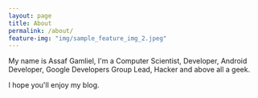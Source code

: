 ```yaml
---
layout: page
title: About
permalink: /about/
feature-img: "img/sample_feature_img_2.jpeg"
---
```


My name is Assaf Gamliel, I'm a Computer Scientist, Developer, Android Developer, Google Developers Group Lead, Hacker and above all a geek.

I hope you'll enjoy my blog.
